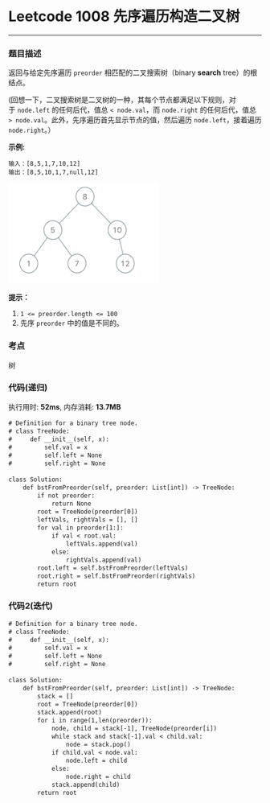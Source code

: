 # Leetcode 1008 先序遍历构造二叉树
***
### 题目描述

返回与给定先序遍历 `preorder` 相匹配的二叉搜索树（binary **search** tree）的根结点。

(回想一下，二叉搜索树是二叉树的一种，其每个节点都满足以下规则，对于 `node.left` 的任何后代，值总 `< node.val`，而 `node.right` 的任何后代，值总 `> node.val`。此外，先序遍历首先显示节点的值，然后遍历 `node.left`，接着遍历 `node.right`。）


**示例:**

	输入：[8,5,1,7,10,12]
	输出：[8,5,10,1,7,null,12]

<img src="images/1008.png" width="300" height="200" >

**提示：**

1. `1 <= preorder.length <= 100`
2. 先序 `preorder` 中的值是不同的。

### 考点

树


### 代码(递归)
执行用时: **52ms**, 内存消耗: **13.7MB**

```
# Definition for a binary tree node.
# class TreeNode:
#     def __init__(self, x):
#         self.val = x
#         self.left = None
#         self.right = None

class Solution:
    def bstFromPreorder(self, preorder: List[int]) -> TreeNode:
        if not preorder:
            return None
        root = TreeNode(preorder[0])
        leftVals, rightVals = [], []
        for val in preorder[1:]:
            if val < root.val:
                leftVals.append(val)
            else:
                rightVals.append(val)
        root.left = self.bstFromPreorder(leftVals)
        root.right = self.bstFromPreorder(rightVals)
        return root
```

### 代码2(迭代)

```
# Definition for a binary tree node.
# class TreeNode:
#     def __init__(self, x):
#         self.val = x
#         self.left = None
#         self.right = None

class Solution:
    def bstFromPreorder(self, preorder: List[int]) -> TreeNode:
        stack = []
        root = TreeNode(preorder[0])
        stack.append(root)
        for i in range(1,len(preorder)):
            node, child = stack[-1], TreeNode(preorder[i])
            while stack and stack[-1].val < child.val:
                node = stack.pop()           
            if child.val < node.val:
                node.left = child
            else:
                node.right = child
            stack.append(child)                           
        return root
```
